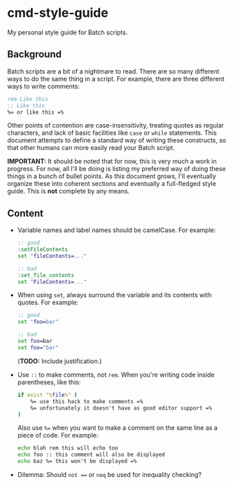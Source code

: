 # cmd-style-guide

My personal style guide for Batch scripts.

## Background

Batch scripts are a bit of a nightmare to read. There are so many different ways to do the same thing in a script. For example, there are three different ways to write comments:

```cmd
rem Like this
:: Like this
%= or like this =%
```

Other points of contention are case-insensitivity, treating quotes as regular characters, and lack of basic facilities like `case` or `while` statements. This document attempts to define a standard way of writing these constructs, so that other humans can more easily read your Batch script.

**IMPORTANT:** It should be noted that for now, this is very much a work in progress. For now, all I'll be doing is listing my preferred way of doing these things in a bunch of bullet points. As this document grows, I'll eventually organize these into coherent sections and eventually a full-fledged style guide. This is **not** complete by any means.

## Content

- Variable names and label names should be camelCase. For example:

  ```cmd
  :: good
  :setFileContents
  set "fileContents=..."
  
  :: bad
  :set_file_contents
  set "FileContents=..."
  ```

- When using `set`, always surround the variable and its contents with quotes. For example:

  ```cmd
  :: good
  set "foo=bar"
  
  :: bad
  set foo=bar
  set foo="bar"
  ```

  (**TODO:** Include justification.)

- Use `::` to make comments, not `rem`. When you're writing code inside parentheses, like this:

  ```cmd
  if exist "%file%" (
      %= use this hack to make comments =%
      %= unfortunately it doesn't have as good editor support =%
  )
  ```
  
  Also use `%=` when you want to make a comment on the same line as a piece of code. For example:
  
  ```cmd
  echo blah rem this will echo too
  echo foo :: this comment will also be displayed
  echo baz %= this won't be displayed =%
  ```

- Dilemma: Should `not ==` or `neq` be used for inequality checking?
